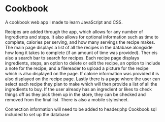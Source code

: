 # Cookbook
A cookbook web app I made to learn JavaScript and CSS.

Recipes are added through the app, which allows for any number of Ingredients and steps. It also allows for optional information such as time to complete, calories per serving, and how many servings the recipe makes. The main page displays a list of all the recipes in the database alongside how long it takes to complete (if an amount of time was provided). Ther eis also a search bar to search for recipes. Each recipe page displays ingredients, steps, an option to delete or edit the recipe, an option to include a note for the recipe, and a filereader to upload a picture for the recipe which is also displayed on the page. If calorie information was provided it is also displayed on the recipe page. Lastly there is a page where the user can select each recipe they plan to make which will then provide a list of all the ingredients to buy. If the user already has an ingredient or likes to check things off as they pick them up in the store, they can be checked and removed from the final list. There is also a mobile stylesheet.

Connection information will need to be added to header.php
Cookbook.sql included to set up the database
